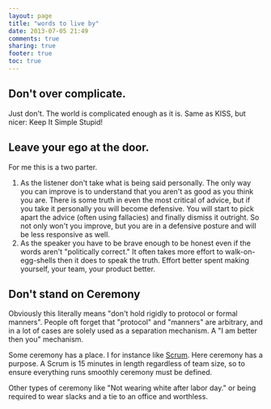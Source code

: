 ```yaml
---
layout: page
title: "words to live by"
date: 2013-07-05 21:49
comments: true
sharing: true
footer: true
toc: true
---
```


## Don't over complicate.  ##

Just don't.  The world is complicated enough as it is.  Same as KISS, but nicer: Keep It Simple Stupid!

## Leave your ego at the door. ##

For me this is a two parter.

1. As the listener don't take what is being said personally.  The only way you can improve is to understand that you aren't as good as you think you are.  There is some truth in even the most critical of advice, but if you take it personally you will become defensive.  You will start to pick apart the advice (often using fallacies) and finally dismiss it outright.  So not only won't you improve, but you are in a defensive posture and will be less responsive as well.
1. As the speaker you have to be brave enough to be honest even if the words aren't "politically correct." It often takes more effort to walk-on-egg-shells then it does to speak the truth.  Effort better spent making yourself, your team, your product better.


## Don't stand on Ceremony ##

Obviously this literally means "don't hold rigidly to protocol or formal manners".  People oft forget that "protocol" and "manners" are arbitrary, and in a lot of cases are solely used as a separation mechanism.  A "I am better then you" mechanism.

Some ceremony has a place.  I for instance like [Scrum](http://en.wikipedia.org/wiki/Scrum_(software_development)).  Here ceremony has a purpose.  A Scrum is 15 minutes in length regardless of team size, so to ensure everything runs smoothly ceremony must be defined.

Other types of ceremony like "Not wearing white after labor day." or being required to wear slacks and a tie to an office and worthless.